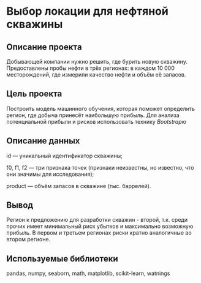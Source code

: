 # Выбор локации для нефтяной скважины

## Описание проекта

Добывающей компании нужно решить, где бурить новую скважину.
Предоставлены пробы нефти в трёх регионах: в каждом 10 000 месторождений, где измерили качество нефти и объём её запасов. 

## Цель проекта

Построить модель машинного обучения, которая поможет определить регион, где добыча принесёт наибольшую прибыль. 
Для анализа потенциальной прибыли и рисков использовать технику *Bootstrap*ю

## Описание данных

id — уникальный идентификатор скважины; <P>
f0, f1, f2 — три признака точек (признаки неизвестны, но известно, что они значимы для исследования); <P>
product — объём запасов в скважине (тыс. баррелей). <P>

## Вывод

Регион к предложению для разработки скважин - второй, т.к. среди прочих имеет минимальный риск убытков и максимально возможную прибыль.
В первом и третьем регионах риски кратно аналогичные во втором регионе.

## Используемые библиотеки

pandas, numpy, seaborn, math, matplotlib, scikit-learn, watnings

